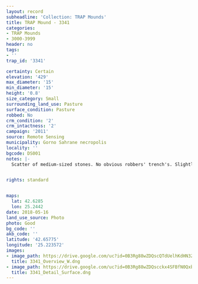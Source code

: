 ```yaml
---
layout: record
subheadline: 'Collection: TRAP Mounds'
title: TRAP Mound - 3341
categories:
- TRAP Mounds
- 3000-3999
header: no
tags:
- ''
trap_id: '3341'

certainty: Certain
elevation: '429'
max_diameter: '15'
min_diameter: '15'
height: '0.8'
size_category: Small
surrounding_land_use: Pasture
surface_condition: Pasture
robbed: No
crm_condition: '2'
crm_intactness: '2'
campaign: '2011'
source: Remote Sensing
municipality: Gorno Sahrane necropolis
locality: ''
bgcode: DS001
notes: |-
  Scatter of medium-sized stones. No obvious robbers' trench's. Slightly taprs off on north side.


rights: standard


maps:
  lat: 42.6285
  lon: 25.2442
date: 2018-05-16
land_use_source: Photo
photo: Good
bg_code: ''
akb_code: ''
latitude: '42.65775'
longitude: '25.223572'
images:
- image_path: https://drive.google.com/uc?id=0B3Rg88wZDQscQTdUelhKdHN3ZW8
  title: 3341_Overview_W.dng
- image_path: https://drive.google.com/uc?id=0B3Rg88wZDQscckx4SFBfN0Qxbk0
  title: 3341_Detail_Surface.dng
---
```

